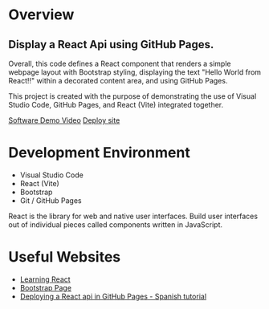 # Overview

## Display a React Api using GitHub Pages.

Overall, this code defines a React component that renders a simple webpage layout with Bootstrap styling, displaying the text "Hello World from React!!" within a decorated content area, and using GitHub Pages.

This project is created with the purpose of demonstrating the use of Visual Studio Code, GitHub Pages, and React (Vite) integrated together.

[Software Demo Video](https://youtu.be/THVLBjpy0eM)
[Deploy site](bykarol.github.io/react-ghpages/)

# Development Environment

- Visual Studio Code
- React (Vite)
- Bootstrap
- Git / GitHub Pages

React is the library for web and native user interfaces. Build user interfaces out of individual pieces called components written in JavaScript.

# Useful Websites

* [Learning React](https://react.dev/learn)
* [Bootstrap Page](https://getbootstrap.com/)
* [Deploying a React api in GitHub Pages - Spanish tutorial](https://www.youtube.com/watch?v=V2-U_j30u_Y)
